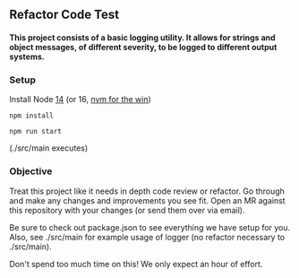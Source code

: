 ## Refactor Code Test
#### This project consists of a basic logging utility. It allows for strings and object messages, of different severity, to be logged to different output systems.


### Setup
Install Node [14](https://nodejs.dev/download) (or 16, [nvm for the win](https://github.com/nvm-sh/nvm))

`npm install`

`npm run start`

(./src/main executes)

### Objective
Treat this project like it needs in depth code review or refactor. Go through and make any changes and improvements you see fit. Open an MR against this repository with your changes (or send them over via email).

Be sure to check out package.json to see everything we have setup for you. Also, see ./src/main for example usage of logger (no refactor necessary to ./src/main).

Don't spend too much time on this! We only expect an hour of effort.
